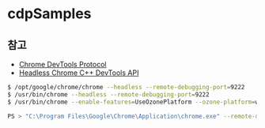 # cdpSamples

## 참고
- [Chrome DevTools Protocol](https://chromedevtools.github.io/devtools-protocol/)
- [Headless Chrome C++ DevTools API](https://docs.google.com/document/d/1rlqcp8nk-ZQvldNJWdbaMbwfDbJoOXvahPCDoPGOwhQ/edit#heading=h.pbplycf9595h)

```bash
$ /opt/google/chrome/chrome --headless --remote-debugging-port=9222
$ /usr/bin/chrome --headless --remote-debugging-port=9222
$ /usr/bin/chrome --enable-features=UseOzonePlatform --ozone-platform=wayland --remote-debugging-port=9222

PS > "C:\Program Files\Google\Chrome\Application\chrome.exe" --remote-debugging-port=9222
```
